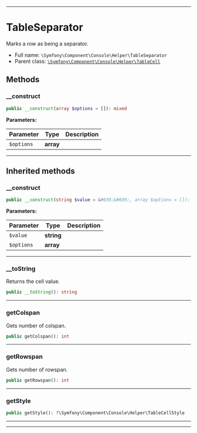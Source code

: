 ***

# TableSeparator

Marks a row as being a separator.

* Full name: `\Symfony\Component\Console\Helper\TableSeparator`
* Parent class: [`\Symfony\Component\Console\Helper\TableCell`](./TableCell.md)

## Methods

### __construct

```php
public __construct(array $options = []): mixed
```

**Parameters:**

| Parameter | Type | Description |
|-----------|------|-------------|
| `$options` | **array** |  |

***

## Inherited methods

### __construct

```php
public __construct(string $value = &#039;&#039;, array $options = []): mixed
```

**Parameters:**

| Parameter | Type | Description |
|-----------|------|-------------|
| `$value` | **string** |  |
| `$options` | **array** |  |

***

### __toString

Returns the cell value.

```php
public __toString(): string
```

***

### getColspan

Gets number of colspan.

```php
public getColspan(): int
```

***

### getRowspan

Gets number of rowspan.

```php
public getRowspan(): int
```

***

### getStyle

```php
public getStyle(): ?\Symfony\Component\Console\Helper\TableCellStyle
```

***


***


